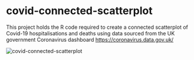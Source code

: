 # covid-connected-scatterplot

This project holds the R code required to create a connected scatterplot of Covid-19 hospitalisations and deaths using data sourced from the UK government Coronavirus dashboard https://coronavirus.data.gov.uk/

![covid-connected-scatterplot](https://github.com/The-Strategy-Unit/covid-connected-scatterplot/figures/covid-connected-scatterplot.gif)
